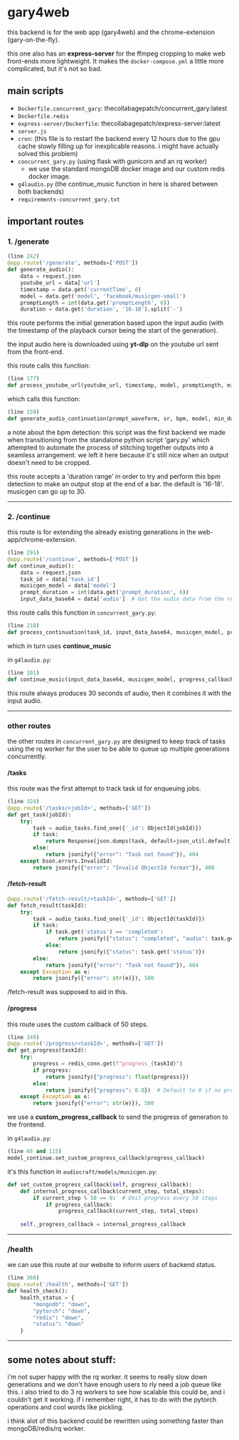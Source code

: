 
# gary4web

this backend is for the web app (gary4web) and the chrome-extension (gary-on-the-fly).

this one also has an **express-server** for the ffmpeg cropping to make web front-ends more lightweight. It makes the `docker-compose.yml` a little more complicated, but it's not so bad.

## main scripts

- `Dockerfile.concurrent_gary`: thecollabagepatch/concurrent_gary:latest
- `Dockerfile.redis`
- `express-server/Dockerfile`: thecollabagepatch/express-server:latest
- `server.js`
- `cron`: (this file is to restart the backend every 12 hours due to the gpu cache slowly filling up for inexplicable reasons. i might have actually solved this problem)
- `concurrent_gary.py` (using flask with gunicorn and an rq worker)
    - we use the standard mongoDB docker image and our custom redis docker image.
- `g4laudio.py` (the continue_music function in here is shared between both backends)
- `requirements-concurrent_gary.txt`

## important routes

### 1. **/generate**

```python
(line 242)
@app.route('/generate', methods=['POST'])
def generate_audio():
    data = request.json
    youtube_url = data['url']
    timestamp = data.get('currentTime', 0)
    model = data.get('model', 'facebook/musicgen-small')
    promptLength = int(data.get('promptLength', 6))
    duration = data.get('duration', '16-18').split('-')
```

this route performs the initial generation based upon the input audio (with the timestamp of the playback cursor being the start of the generation).

the input audio here is downloaded using **yt-dlp** on the youtube url sent from the front-end.

this route calls this function:

```python
(line 177)
def process_youtube_url(youtube_url, timestamp, model, promptLength, min_duration, max_duration, task_id):
```

which calls this function:

```python
(line 159)
def generate_audio_continuation(prompt_waveform, sr, bpm, model, min_duration, max_duration, progress_callback=None):
```

a note about the bpm detection: this script was the first backend we made when transitioning from the standalone python script 'gary.py' which attempted to automate the process of stitching together outputs into a seamless arrangement. we left it here because it's still nice when an output doesn't need to be cropped.

this route accepts a 'duration range' in order to try and perform this bpm detection to make an output stop at the end of a bar. the default is '16-18'. musicgen can go up to 30.

---

### 2. **/continue**

this route is for extending the already existing generations in the web-app/chrome-extension.

```python
(line 291)
@app.route('/continue', methods=['POST'])
def continue_audio():
    data = request.json
    task_id = data['task_id']
    musicgen_model = data['model']
    prompt_duration = int(data.get('prompt_duration', 6))
    input_data_base64 = data['audio']  # Get the audio data from the request
```

this route calls this function in `concurrent_gary.py`:

```python
(line 210)
def process_continuation(task_id, input_data_base64, musicgen_model, prompt_duration):
```

which in turn uses **continue_music** 

in `g4laudio.py`:

```python
(line 101)
def continue_music(input_data_base64, musicgen_model, progress_callback=None, prompt_duration=6):
```

this route always produces 30 seconds of audio, then it combines it with the input audio.

---

### other routes

the other routes in `concurrent_gary.py` are designed to keep track of tasks using the rq worker for the user to be able to queue up multiple generations concurrently.

#### **/tasks**

this route was the first attempt to track task id for enqueuing jobs.

```python
(line 324)
@app.route('/tasks/<jobId>', methods=['GET'])
def get_task(jobId):
    try:
        task = audio_tasks.find_one({'_id': ObjectId(jobId)})
        if task:
            return Response(json.dumps(task, default=json_util.default), mimetype='application/json')
        else:
            return jsonify({"error": "Task not found"}), 404
    except bson.errors.InvalidId:
        return jsonify({"error": "Invalid ObjectId format"}), 400
```

#### **/fetch-result**

```python
@app.route('/fetch-result/<taskId>', methods=['GET'])
def fetch_result(taskId):
    try:
        task = audio_tasks.find_one({'_id': ObjectId(taskId)})
        if task:
            if task.get('status') == 'completed':
                return jsonify({"status": "completed", "audio": task.get('audio')})
            else:
                return jsonify({"status": task.get('status')})
        else:
            return jsonify({"error": "Task not found"}), 404
    except Exception as e:
        return jsonify({"error": str(e)}), 500
```

/fetch-result was supposed to aid in this.

#### **/progress**

this route uses the custom callback of 50 steps.

```python
(line 349)
@app.route('/progress/<taskId>', methods=['GET'])
def get_progress(taskId):
    try:
        progress = redis_conn.get(f"progress_{taskId}")
        if progress:
            return jsonify({"progress": float(progress)})
        else:
            return jsonify({"progress": 0.0})  # Default to 0 if no progress found
    except Exception as e:
        return jsonify({"error": str(e)}), 500
```

we use a **custom_progress_callback** to send the progress of generation to the frontend.

in `g4laudio.py`:

```python
(line 66 and 115)
model_continue.set_custom_progress_callback(progress_callback)
```

it's this function in `audiocraft/models/musicgen.py`:

```python
def set_custom_progress_callback(self, progress_callback):
    def internal_progress_callback(current_step, total_steps):
        if current_step % 50 == 0:  # Emit progress every 50 steps
            if progress_callback:
                progress_callback(current_step, total_steps)
    
    self._progress_callback = internal_progress_callback
```

---

### **/health**

we can use this route at our website to inform users of backend status.

```python
(line 360)
@app.route('/health', methods=['GET'])
def health_check():
    health_status = {
        "mongodb": "down",
        "pytorch": "down",
        "redis": "down",
        "status": "down"
    }
```

---

## some notes about stuff:

i'm not super happy with the rq worker. it seems to really slow down generations and we don't have enough users to rly need a job queue like this. i also tried to do 3 rq workers to see how scalable this could be, and i couldn't get it working. if i remember right, it has to do with the pytorch operations and cool words like pickling.

i think alot of this backend could be rewritten using something faster than mongoDB/redis/rq worker.